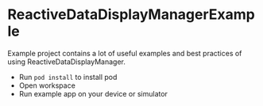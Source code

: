 # ReactiveDataDisplayManagerExample

Example project contains a lot of useful examples and best practices of using ReactiveDataDisplayManager.

* Run `pod install` to install pod
* Open workspace
* Run example app on your device or simulator
